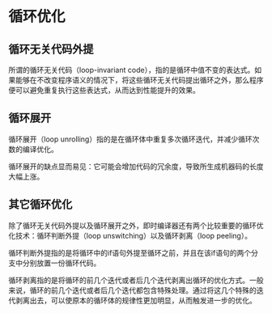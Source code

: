 # 循环优化

## 循环无关代码外提

所谓的循环无关代码（loop-invariant code），指的是循环中值不变的表达式。如果能够在不改变程序语义的情况下，将这些循环无关代码提出循环之外，那么程序便可以避免重复执行这些表达式，从而达到性能提升的效果。

## 循环展开

循环展开（loop unrolling）指的是在循环体中重复多次循环迭代，并减少循环次数的编译优化。

循环展开的缺点显而易见：它可能会增加代码的冗余度，导致所生成机器码的长度大幅上涨。

## 其它循环优化

除了循环无关代码外提以及循环展开之外，即时编译器还有两个比较重要的循环优化技术：循环判断外提（loop unswitching）以及循环剥离（loop peeling）。

循环判断外提指的是将循环中的if语句外提至循环之前，并且在该if语句的两个分支中分别放置一份循环代码。

循环剥离指的是将循环的前几个迭代或者后几个迭代剥离出循环的优化方式。一般来说，循环的前几个迭代或者后几个迭代都包含特殊处理。通过将这几个特殊的迭代剥离出去，可以使原本的循环体的规律性更加明显，从而触发进一步的优化。
